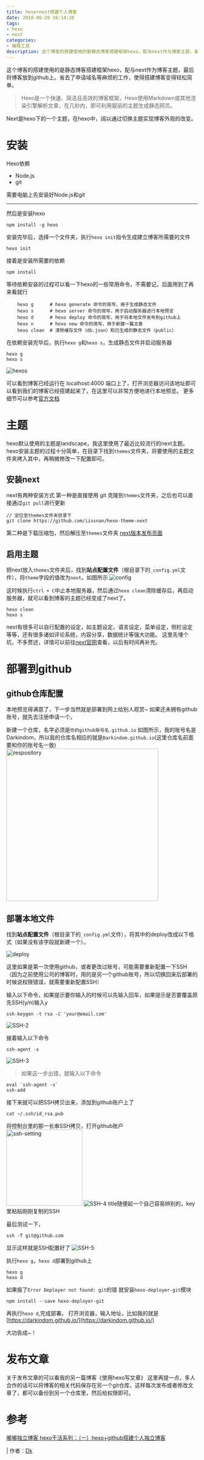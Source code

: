 ```yaml
---
title: hexo+next搭建个人博客
date: 2018-06-20 16:14:20
tags:
- hexo
- next
categories:
- 编程工具
description: 这个博客的搭建使用的是静态博客搭建框架hexo，配与next作为博客主题，最后将博客放到github上。省去了申请域名等麻烦的工作，使得搭建博客变得轻松简单。
---
```

这个博客的搭建使用的是静态博客搭建框架hexo，配与next作为博客主题，最后将博客放到github上。省去了申请域名等麻烦的工作，使得搭建博客变得轻松简单。
> Hexo是一个快速、简洁且高效的博客框架。Hexo使用Markdown或其他渲染引擎解析文章，在几秒内，即可利用靓丽的主题生成静态网页。

Next是hexo下的一个主题，在hexo中，阔以通过切换主题实现博客外观的改变。

# 安装
Hexo依赖
* Node.js
* git

需要电脑上先安装好Node.js和git
- - - 
然后是安装hexo
```
npm install -g hexo
```

安装完毕后，选择一个文件夹，执行`hexo init`指令生成建立博客所需要的文件
```
hexo init
```

接着是安装所需要的依赖
```
npm install
```

等待依赖安装的过程可以看一下hexo的一些常用命令，不需要记，后面用到了再来看就行
```
    hexo g      # hexo generate 命令的简写，用于生成静态文件
    hexo s      # hexo server 命令的简写，用于启动服务器进行本地预览
    hexo d      # hexo deploy 命令的简写，用于将本地文件发布到github上
    hexo n      # hexo new 命令的简写，用于新建一篇文章
    hexo clean  # 清除缓存文件（db.json）和已生成的静态文件（public）
```

在依赖安装完毕后，执行`hexo g`和`hexo s`，生成静态文件并启动服务器  
```
hexo g
hexo s
```

![hexos](/images/my-first-blog/my-first-blog-pic1.png)

可以看到博客已经运行在 localhost:4000 端口上了，打开浏览器访问该地址即可以看到我们的博客已经搭建起来了，在这里可以非常方便地进行本地预览。
更多细节可以参考[官方文档](https://hexo.io/zh-cn/)

# 主题
hexo默认使用的主题是landscape，我这里使用了最近比较流行的next主题。
hexo安装主题的过程十分简单，在目录下找到`themes`文件夹，将要使用的主题文件夹拷入其中，再稍微修改一下配置即可。

## 安装next
next有两种安装方式
第一种是直接使用 git 克隆到`themes`文件夹，之后也可以直接通过`git pull`进行更新
```
// 定位至themes文件夹目录下
git clone https://github.com/iissnan/hexo-theme-next
```
第二种是下载压缩包，然后解压至`themes`文件夹
[next版本发布页面](https://github.com/iissnan/hexo-theme-next/releases)

## 启用主题
把next放入`themes`文件夹后，找到**站点配置文件**（根目录下的`_config.yml`文件），将`theme`字段的值改为`next`。如图所示
![config](/images/my-first-blog/my-first-blog-pic2.png)

这时候执行`ctrl + C`中止本地服务器，然后通过`hexo clean`清除缓存后，再启动服务器，就可以看到博客的主题已经变成了next了。
```
hexo clean
hexo s
```
next有很多可以自行配置的设定，如主题设定，语言设定，菜单设定，侧栏设定等等，还有很多诸如评论系统，内容分享，数据统计等强大功能。
这里先埋个坑，不多赘述，详情可以前往[next官网](http://theme-next.iissnan.com/)查看，以后有时间再补充。

# 部署到github
## github仓库配置
本地预览得满意了，下一步当然就是部署到网上给别人观赏~
如果还未拥有github账号，就先去注册申请一个。

新建一个仓库，名字必须是`你的github账号名.github.io`
如图所示，我的账号名是Darkindom，所以我的仓库名相应的就是`Darkindom.github.io`(这里仓库名前面要和你的账号名一致)
<img src='/images/my-first-blog/my-first-blog-pic3.png' style='width: 400px;' alt='respository'/>

## 部署本地文件
找到**站点配置文件**（根目录下的`_config.yml`文件），将其中的deploy改成以下格式（如果没有该字段就新建一个）。

![deploy](/images/my-first-blog/my-first-blog-pic4.png)

这里如果是第一次使用github，或者更改过账号，可能需要重新配置一下SSH  
（因为之前使用公司的博客时，用的是另一个github账号，所以切换回来后部署的时候说权限错误，就需要重新配置SSH）

输入以下命令，如果提示要你输入的时候可以先输入回车，如果提示是否要覆盖原先SSH(y/n)输入y
```
ssh-keygen -t rsa -C 'your@email.com'
```
<!-- ![SSH-1](/images/my-first-blog/my-first-blog-pic5.png) -->
![SSH-2](/images/my-first-blog/my-first-blog-pic6.png)

接着输入以下命令
```
ssh-agent -s
```
![SSH-3](/images/my-first-blog/my-first-blog-pic7.png)
> 如果这一步出错，就输入以下命令
```
eval `ssh-agent -s`
ssh-add
```

接下来就可以把SSH拷贝出来，添加到github账户上了
```
cat ~/.ssh/id_rsa.pub
```
将控制台里的那一长串SSH拷贝，打开github账户
<img src='/images/my-first-blog/my-first-blog-pic8.png' style='width: 200px;' alt='ssh-setting'/>
![SSH-4](/images/my-first-blog/my-first-blog-pic9.png)
title随便起一个自己容易辨别的，key里粘贴刚刚复制的SSH

最后测试一下，
```
ssh -T git@github.com
```
显示这样就是SSH配置好了
![SSH-5](/images/my-first-blog/my-first-blog-pic10.png)

执行`hexo g`，`hexo d`部署到github上
```
hexo g
hexo d
```
如果报了`Error Deployer not found: git`的错
就安装`hexo-deployer-git`模块
```
npm install --save hexo-deployer-git
```
再执行`hexo d`,完成部署。
打开浏览器，输入地址，比如我的就是[https://darkindom.github.io/](https://darkindom.github.io/)

大功告成~！

# 发布文章
关于发布文章的可以看我的另一篇博客《使用hexo写文章》
这里再提一点，多人合作的话可以将博客的相关代码保存在另一个git仓库，这样每次发布或者修改文章了，都可以备份到另一个仓库里，然后给权限即可。

# 参考
[嘟嘟独立博客 hexo干活系列：（一）hexo+github搭建个人独立博客](http://tengj.top/2016/02/22/hexo1/)

| 作者：[Dk](https://darkindom.github.io)
